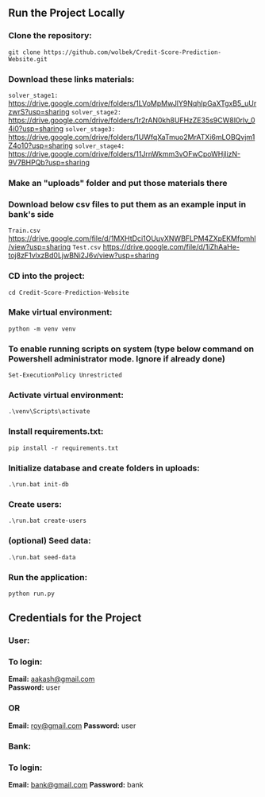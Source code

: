 ## Run the Project Locally

### Clone the repository:  
```git clone https://github.com/wolbek/Credit-Score-Prediction-Website.git```

### Download these links materials:
```solver_stage1:``` https://drive.google.com/drive/folders/1LVoMpMwJlY9NqhIpGaXTgxB5_uUrzwrS?usp=sharing
```solver_stage2:``` https://drive.google.com/drive/folders/1r2rAN0kh8UFHzZE35s9CW8I0rlv_04i0?usp=sharing
```solver_stage3:``` https://drive.google.com/drive/folders/1UWfqXaTmuo2MrATXi6mLOBQvjm1Z4o10?usp=sharing
```solver_stage4:``` https://drive.google.com/drive/folders/11JrnWkmm3vOFwCpoWHjlizN-9V7BHPQb?usp=sharing

### Make an "uploads" folder and put those materials there

### Download below csv files to put them as an example input in bank's side
```Train.csv``` https://drive.google.com/file/d/1MXHtDci1OUuvXNWBFLPM4ZXpEKMfpmhl/view?usp=sharing
```Test.csv``` https://drive.google.com/file/d/1iZhAaHe-toj8zF1vlxzBd0LjwBNi2J6v/view?usp=sharing

### CD into the project:  
```cd Credit-Score-Prediction-Website```

### Make virtual environment:  
```python -m venv venv```

### To enable running scripts on system (type below command on Powershell administrator mode. Ignore if already done)
```Set-ExecutionPolicy Unrestricted```

### Activate virtual environment:  
```.\venv\Scripts\activate```

### Install requirements.txt:  
```pip install -r requirements.txt```

### Initialize database and create folders in uploads:  
```.\run.bat init-db```

### Create users:  
```.\run.bat create-users```

### (optional) Seed data:   
```.\run.bat seed-data```

### Run the application:   
```python run.py```

## Credentials for the Project

### User:
### To login:
**Email:** aakash@gmail.com  
**Password:** user
### OR
**Email:** roy@gmail.com 
**Password:** user

### Bank:
### To login:
**Email:** bank@gmail.com
**Password:** bank
